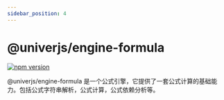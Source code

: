 ```yaml
---
sidebar_position: 4
---
```


# @univerjs/engine-formula

[![npm version](https://img.shields.io/npm/v/@univerjs/engine-formula)](https://npmjs.org/package/@univerjs/engine-render)

@univerjs/engine-formula 是一个公式引擎，它提供了一套公式计算的基础能力。包括公式字符串解析，公式计算，公式依赖分析等。
